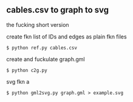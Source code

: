 ## cables.csv to graph to svg

the fucking short version

create fkn list of IDs and edges as plain fkn files

    $ python ref.py cables.csv

create and fuckulate graph.gml
    
    $ python c2g.py

svg fkn a

    $ python gml2svg.py graph.gml > example.svg

